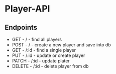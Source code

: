 # Player-API

## Endpoints
- GET      - /      - find all players
- POST     - /      - create a new player and save into db
- GET      - /:id   - find a single player
- PUT      - /:id   - update or create player
- PATCH    - /:id   - update plater
- DELETE   - /:id   - delete player from db
